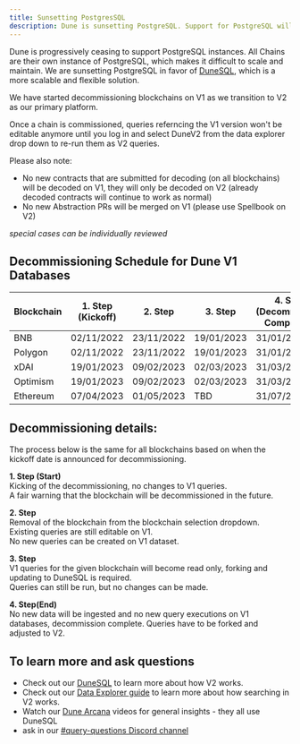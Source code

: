 ```yaml
---
title: Sunsetting PostgresSQL
description: Dune is sunsetting PostgreSQL. Support for PostgreSQL will be removed on 2023-07-31. Please migrate your queries to DuneSQL.
---
```


Dune is progressively ceasing to support PostgreSQL instances. All Chains are their own instance of PostgreSQL, which makes it difficult to scale and maintain. We are sunsetting PostgreSQL in favor of [DuneSQL](../query/index.md), which is a more scalable and flexible solution. 

We have started decommissioning blockchains on V1 as we transition to V2 as our primary platform.

Once a chain is commissioned, queries referncing the V1 version won't be editable anymore until you log in and select DuneV2 from the data explorer drop down to re-run them as V2 queries.

Please also note:

- No new contracts that are submitted for decoding (on all blockchains) will be decoded on V1, they will only be decoded on V2 (already decoded contracts will continue to work as normal) 
- No new Abstraction PRs will be merged on V1 (please use Spellbook on V2)
 
_special cases can be individually reviewed_ 

## Decommissioning Schedule for Dune V1 Databases

| Blockchain | 1. Step  (Kickoff)            | 2. Step    | 3. Step    | 4. Step (Decommission Completed)|
|------------|-------------------------------|------------|------------|---------------------------------|
| BNB        | 02/11/2022                    | 23/11/2022 | 19/01/2023 | 31/01/2023                      |
| Polygon    | 02/11/2022                    | 23/11/2022 | 19/01/2023 | 31/01/2023                      |
| xDAI       | 19/01/2023                    | 09/02/2023 | 02/03/2023 | 31/03/2023                      |
| Optimism   | 19/01/2023                    | 09/02/2023 | 02/03/2023 | 31/03/2023                      |
| Ethereum   | 07/04/2023                    | 01/05/2023 | TBD        | 31/07/2023                      |

## Decommissioning details:

The process below is the same for all blockchains based on when the kickoff date is announced for decommissioning. 

**1. Step (Start)**  
Kicking of the decommissioning, no changes to V1 queries.   
A fair warning that the blockchain will be decommissioned in the future.    

**2. Step**    
Removal of the blockchain from the blockchain selection dropdown.  
Existing queries are still editable on V1.  
No new queries can be created on V1 dataset.  

**3. Step**    
V1 queries for the given blockchain will become read only, forking and updating to DuneSQL is required.  
Queries can still be run, but no changes can be made.

**4. Step(End)**    
No new data will be ingested and no new query executions on V1 databases, decommission complete. 
Queries have to be forked and adjusted to V2.



## To learn more and ask questions

- Check out our [DuneSQL](../query/index.md) to learn more about how V2 works.
- Check out our [Data Explorer guide](../app/queries/data-explorer.md) to learn more about how searching in V2 works.
- Watch our [Dune Arcana](https://dune.com/watch) videos for general insights - they all use DuneSQL
- ask in our [#query-questions Discord channel](https://discord.gg/dunecom)

